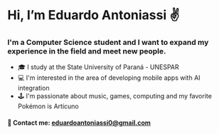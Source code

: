 # **Hi, I’m Eduardo Antoniassi ✌️**

### **I'm a Computer Science student and I want to expand my experience in the field and meet new people.**


- 🎓 I study at the State University of Paraná - UNESPAR
- 💻 I'm interested in the area of ​​developing mobile apps with AI integration
- 🕹️ I'm passionate about music, games, computing and my favorite Pokémon is Articuno

#### 📧 Contact me: **eduardoantoniassi0@gmail.com**

<!---
EduardoAntoniassi/EduardoAntoniassi is a ✨ special ✨ repository because its `README.md` (this file) appears on your GitHub profile.
You can click the Preview link to take a look at your changes.
--->
